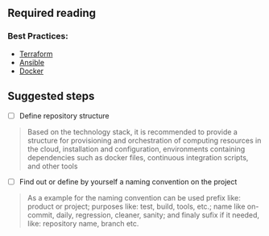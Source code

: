 ## Required reading
### Best Practices:
* [Terraform](https://www.terraform.io/docs/cloud/guides/recommended-practices/index.html)
* [Ansible](https://docs.ansible.com/ansible/2.3/playbooks_best_practices.html)
* [Docker](https://docs.docker.com/develop/develop-images/dockerfile_best-practices/)

## Suggested steps
- [ ] Define repository structure
> Based on the technology stack, it is recommended to provide a structure for provisioning and orchestration of computing resources in the cloud, installation and configuration, environments containing dependencies such as docker files, continuous integration scripts, and other tools

- [ ] Find out or define by yourself a naming convention on the project
> As a example for the naming convention can be used prefix like: product or project; purposes like: test, build, tools, etc.; name like on-commit, daily, regression, cleaner, sanity; and finaly sufix if it needed, like: repository name, branch etc.
